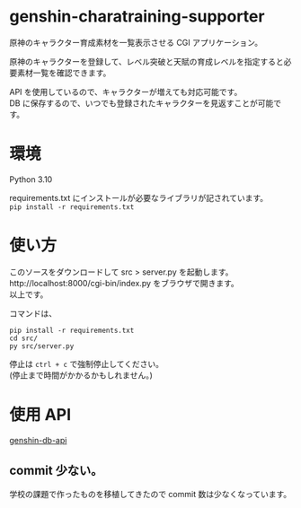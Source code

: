 # genshin-charatraining-supporter
原神のキャラクター育成素材を一覧表示させる CGI アプリケーション。

原神のキャラクターを登録して、レベル突破と天賦の育成レベルを指定すると必要素材一覧を確認できます。  

API を使用しているので、キャラクターが増えても対応可能です。  
DB に保存するので、いつでも登録されたキャラクターを見返すことが可能です。

# 環境
Python 3.10  

requirements.txt にインストールが必要なライブラリが記されています。  
`pip install -r requirements.txt`

# 使い方
このソースをダウンロードして src > server.py を起動します。  
http://localhost:8000/cgi-bin/index.py をブラウザで開きます。  
以上です。

コマンドは、  
```shell
pip install -r requirements.txt
cd src/
py src/server.py
```

停止は `ctrl + c` で強制停止してください。  
(停止まで時間がかかるかもしれません。)

# 使用 API
[genshin-db-api](https://github.com/theBowja/genshin-db-api)

## commit 少ない。
学校の課題で作ったものを移植してきたので commit 数は少なくなっています。
